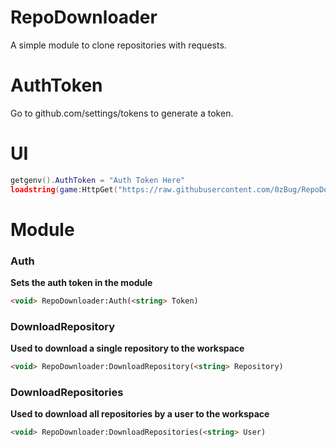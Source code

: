 # RepoDownloader
A simple module to clone repositories with requests. 

# AuthToken
Go to github.com/settings/tokens to generate a token.

# UI
```lua
getgenv().AuthToken = "Auth Token Here"
loadstring(game:HttpGet("https://raw.githubusercontent.com/0zBug/RepoDownloader/main/UI.lua"))()
```

# Module
### Auth
**Sets the auth token in the module**
```html
<void> RepoDownloader:Auth(<string> Token)
```
### DownloadRepository
**Used to download a single repository to the workspace**
```html
<void> RepoDownloader:DownloadRepository(<string> Repository)
```
### DownloadRepositories
**Used to download all repositories by a user to the workspace**
```html
<void> RepoDownloader:DownloadRepositories(<string> User)
```
